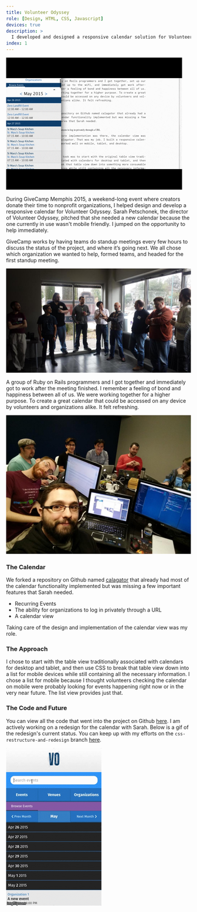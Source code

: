 ```yaml
---
title: Volunteer Odyssey
role: [Design, HTML, CSS, Javascript]
devices: true
description: >
  I developed and designed a responsive calendar solution for Volunteer Odyssey during GiveCamp Memphis 2015, a weekend-long volunteer coding event for charities.
index: 1
---
```


![gif of the calendar][calendar-gif]

During GiveCamp Memphis 2015, a weekend-long event where creators donate their time to nonprofit organizations, I helped design and develop a responsive calendar for Volunteer Odyssey. Sarah Petschonek, the director of Volunteer Odyssey, pitched that she needed a new calendar because the one currently in use wasn't mobile friendly. I jumped on the opportunity to help immediately.

GiveCamp works by having teams do standup meetings every few hours to discuss the status of the project, and where it’s going next. We all chose which organization we wanted to help, formed teams, and headed for the first standup meeting.

![A photo of the first standup meeting at GiveCamp Memphis 2015][givecamp-meeting]

A group of Ruby on Rails programmers and I got together and immediately got to work after the meeting finished. I remember a feeling of bond and happiness between all of us. We were working together for a higher purpose. To create a great calendar that could be accessed on any device by volunteers and organizations alike. It felt refreshing.

![A photo of the team and I at GiveCamp Memphis 2015][givecamp-team]

### The Calendar

We forked a repository on Github named [calagator](https://github.com/calagator/calagator) that already had most of the calendar functionality implemented but was missing a few important features that Sarah needed.

- Recurring Events
- The ability for organizations to log in privately through a URL
- A calendar view

Taking care of the design and implementation of the calendar view was my role.

### The Approach

I chose to start with the table view traditionally associated with calendars for desktop and tablet, and then use CSS to break that table view down into a list for mobile devices while still containing all the necessary information. I chose a list for mobile because I thought volunteers checking the calendar on mobile were probably looking for events happening right now or in the very near future. The list view provides just that.

### The Code and Future

You can view all the code that went into the project on Github [here](https://github.com/VolunteerOdyssey/calagator). I am actively working on a redesign for the calendar with Sarah. Below is a gif of the redesign's current status. You can keep up with my efforts on the `css-restructure-and-redesign` branch [here](https://github.com/VolunteerOdyssey/calagator/tree/css-restructure-and-redesign).

![A gif of the redesign of Volunteer Odyssey's calendar][calendar-redesign]

[givecamp-meeting]: /img/work/volunteer-odyssey/givecamp-meeting.jpg
[givecamp-team]: /img/work/volunteer-odyssey/givecamp-team.jpg
[calendar-gif]: /img/work/volunteer-odyssey/calendar.gif
[calendar-redesign]: /img/work/volunteer-odyssey/redesign.gif
